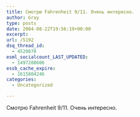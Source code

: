 ```yaml
---
title: Смотрю Fahrenheit 9/11. Очень интересно.
author: Gray
type: posts
date: 2004-08-22T19:56:19+00:00
excerpt:
url: /5192
dsq_thread_id:
  - 4520870
esml_socialcount_LAST_UPDATED:
  - 1497288606
essb_cache_expire:
  - 1615804246
categories:
  - Uncategorized

---
```








Смотрю Fahrenheit 9/11. Очень интересно.